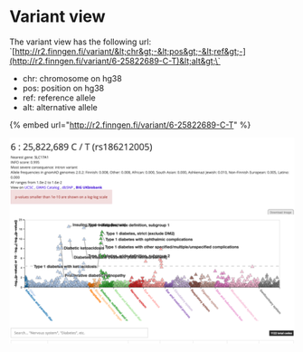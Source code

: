 # Variant view

The variant view has the following url: \`[http://r2.finngen.fi/variant/&lt;chr&gt;-&lt;pos&gt;-&lt;ref&gt;-](http://r2.finngen.fi/variant/6-25822689-C-T)&lt;alt&gt;\`

* chr: chromosome on hg38
* pos: position on hg38
* ref: reference allele
* alt: alternative allele





{% embed url="http://r2.finngen.fi/variant/6-25822689-C-T" %}

![](../.gitbook/assets/screenshot-2019-12-06-at-14.33.29.png)

